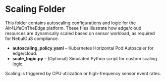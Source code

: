 # Scaling Folder

This folder contains autoscaling configurations and logic for the AIr4LifeOnTheEdge platform. These files illustrate how edge/cloud resources are dynamically scaled based on sensor workload, as required for NebulOuS compliance.

- **autoscaling_policy.yaml** – Kubernetes Horizontal Pod Autoscaler for edge/cloud.
- **scale_logic.py** – (Optional) Simulated Python script for custom scaling logic.

Scaling is triggered by CPU utilization or high-frequency sensor event rates.

